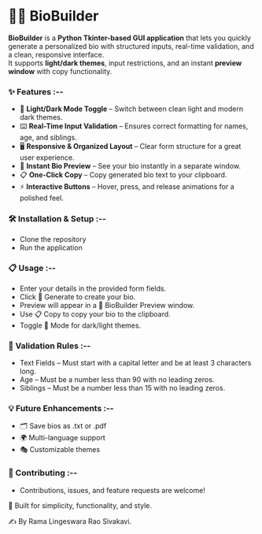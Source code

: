 # 🧑‍💻 BioBuilder

**BioBuilder** is a **Python Tkinter-based GUI application** that lets you quickly generate a personalized bio with structured inputs, real-time validation, and a clean, responsive interface.  
It supports **light/dark themes**, input restrictions, and an instant **preview window** with copy functionality.

### ✨ Features :--
- 🎨 **Light/Dark Mode Toggle** – Switch between clean light and modern dark themes.
- ⌨️ **Real-Time Input Validation** – Ensures correct formatting for names, age, and siblings.
- 🖥 **Responsive & Organized Layout** – Clear form structure for a great user experience.
- 📄 **Instant Bio Preview** – See your bio instantly in a separate window.
- 📋 **One-Click Copy** – Copy generated bio text to your clipboard.
- ⚡ **Interactive Buttons** – Hover, press, and release animations for a polished feel.

### 🛠 Installation & Setup :--
- Clone the repository
- Run the application

### 📋 Usage :--
- Enter your details in the provided form fields.
- Click 📝 Generate to create your bio.
- Preview will appear in a 📄 BioBuilder Preview window.
- Use 📋 Copy to copy your bio to the clipboard.
- Toggle 🌙 Mode for dark/light themes.

### 🧩 Validation Rules :--
- Text Fields – Must start with a capital letter and be at least 3 characters long.
- Age – Must be a number less than 90 with no leading zeros.
- Siblings – Must be a number less than 15 with no leading zeros.

### 💡 Future Enhancements :--
- 🗂 Save bios as .txt or .pdf
- 🌍 Multi-language support
- 🎭 Customizable themes

### 🤝 Contributing :--
- Contributions, issues, and feature requests are welcome!

🚀 Built for simplicity, functionality, and style.

✍️ By Rama Lingeswara Rao Sivakavi.
